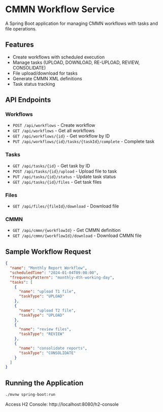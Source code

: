 # CMMN Workflow Service

A Spring Boot application for managing CMMN workflows with tasks and file operations.

## Features

- Create workflows with scheduled execution
- Manage tasks (UPLOAD, DOWNLOAD, RE-UPLOAD, REVIEW, CONSOLIDATE)
- File upload/download for tasks
- Generate CMMN XML definitions
- Task status tracking

## API Endpoints

### Workflows
- `POST /api/workflows` - Create workflow
- `GET /api/workflows` - Get all workflows
- `GET /api/workflows/{id}` - Get workflow by ID
- `PUT /api/workflows/{id}/tasks/{taskId}/complete` - Complete task

### Tasks
- `GET /api/tasks/{id}` - Get task by ID
- `POST /api/tasks/{id}/upload` - Upload file to task
- `PUT /api/tasks/{id}/status` - Update task status
- `GET /api/tasks/{id}/files` - Get task files

### Files
- `GET /api/files/{fileId}/download` - Download file

### CMMN
- `GET /api/cmmn/{workflowId}` - Get CMMN definition
- `GET /api/cmmn/{workflowId}/download` - Download CMMN file

## Sample Workflow Request

```json
{
  "name": "Monthly Report Workflow",
  "scheduledTime": "2024-01-04T09:00:00",
  "frequencyPattern": "monthly-4th-working-day",
  "tasks": [
    {
      "name": "upload T1 file",
      "taskType": "UPLOAD"
    },
    {
      "name": "upload T2 file", 
      "taskType": "UPLOAD"
    },
    {
      "name": "review files",
      "taskType": "REVIEW"
    },
    {
      "name": "consolidate reports",
      "taskType": "CONSOLIDATE"
    }
  ]
}
```

## Running the Application

```bash
./mvnw spring-boot:run
```

Access H2 Console: http://localhost:8080/h2-console